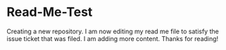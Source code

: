 # Read-Me-Test
Creating a new repository.
I am now editing my read me file to satisfy the issue ticket that was filed.
I am adding more content.
Thanks for reading!
